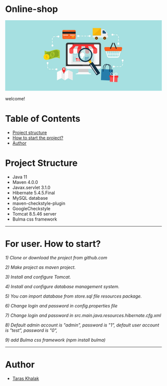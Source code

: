 # Online-shop
![Language grade: Java](images/onlinestore.jpg)

welcome!
# Table of Contents
* [Project structure](#structure)
* [How to start the project?](#user-start)
* [Author](#author)

# <a name="structure"></a>Project Structure
* Java 11
* Maven 4.0.0
* Javax.servlet 3.1.0
* Hibernate 5.4.5.Final
* MySQL database
* maven-checkstyle-plugin
* GoogleCheckstyle
* Tomcat 8.5.46 server
* Bulma css framework
<hr>

# <a name="user-start"></a>For user. How to start?
*1) Clone or download the project from github.com*

*2) Make project as maven project.*
 
*3) Install and configure Tomcat.*
 
*4) Install and configure database management system.*
 
*5) You can import database from store.sql file resources package.*
 
*6) Change login and password in config.properties file*
 
*7) Change login and password in src.main.java.resources.hibernate.cfg.xml*

*8) Default admin account is "admin", password is "1", 
default user account is "test", password is "0",*

*9) add Bulma css framework (npm install bulma)*


<hr>

# <a name="author"></a>Author
* [Taras Khalak](https://github.com/tarasulo)
